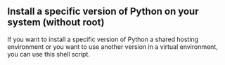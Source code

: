 ## Install a specific version of Python on your system (without root)

If you want to install a specific version of Python a shared hosting environment or you want to use another version in a virtual environment,
you can use this shell script.
